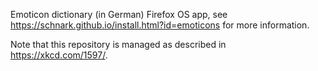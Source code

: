 Emoticon dictionary (in German) Firefox OS app, see https://schnark.github.io/install.html?id=emoticons for more information.

Note that this repository is managed as described in https://xkcd.com/1597/.

